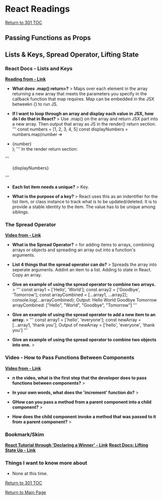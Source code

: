 # React Readings

[Return to 301 TOC](301TOC.md)

## Passing Functions as Props

## Lists & Keys, Spread Operator, Lifting State

### React Docs - Lists and Keys

**[Reading from - Link](https://reactjs.org/docs/lists-and-keys.html)**

- **What does .map() return>?** > Maps over each element in the array returning a new array that meets the parameters you specify in the callback function that map requires. Map can be embedded in the JSX betweekn {} to run JS.

- **If I want to loop through an array and display each value in JSX, how do I do that in React?** > Use .map() on the array and return JSX part into a new array. Then output that array as JS in the render() return section.
  '''
  const numbers = [1, 2, 3, 4, 5]
  const displayNumbers = numbers.map(number => <li>{number}</li>);
  '''
  In the render return section:

'''

<ul>{displayNumbers}</ul>
'''

- **Each list item needs a unique?** > Key.

- **What is the purpose of a key?** > React uses this as an indentifier for the list item, or class instance to track what is to be updated/deleted. It is to provide a stable identity to the item. The value has to be unique among siblings.

### The Spread Operator

**[Video from - Link](https://medium.com/coding-at-dawn/how-to-use-the-spread-operator-in-javascript-b9e4a8b06fab)**

- **What is the Spread Operator?** > for adding items to arrays, combining arrays or objects and spreading an array out into a function's arguments.

- **List 4 things that the spread operator can do?** > Spreads the array into seperate arguments. Addint an item to a list. Adding to state in React. Copy an array.

- **Give an example of using the spread operator to combine two arrays.** >
  '''
  const array1 = ['Hello', 'World'];
  const array2 = ['Goodbye', 'Tomorrow'];
  const arrayCombined = [...array1, ...array2];
  console.log(...arrayCombined);
  Output: Hello World Goodbye Tomorrow
  arrayCombined: ["Hello", "World", "Goodbye", "Tomorrow"]
  '''

- **Give an example of using the spread operator to add a new item to an array.** >
  '''
  const array1 = ['hello', 'everyone'];
  const newArray = [...array1, 'thank you'];
  Output of newArray = ['hello', 'everyone', 'thank you']
  '''

- **Give an example of using the spread operator to combine two objects into one.** >

### Video - How to Pass Functions Between Components

**[Video from - Link](https://www.youtube.com/watch?v=c05OL7XbwXU)**

- **n the video, what is the first step that the developer does to pass functions between components?** >

- **In your own words, what does the 'increment' function do?** >

- **GHow can you pass a method from a parent component into a child component?** >

- **How does the child component invoke a method that was passed to it from a parent component?** >

### Bookmark/Skim

**[React Tutorial through 'Declaring a Winner' - Link](https://reactjs.org/tutorial/tutorial.html)**
**[React Docs: Lifting State Up - Link](https://reactjs.org/docs/lifting-state-up.html)**

### Things I want to know more about

- None at this time.

[Return to 301 TOC](301TOC.md)

[Return to Main Page](../README.md)
